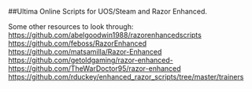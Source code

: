 ##Ultima Online Scripts for UOS/Steam and Razor Enhanced.

Some other resources to look through:
https://github.com/abelgoodwin1988/razorenhancedscripts
https://github.com/feboss/RazorEnhanced
https://github.com/matsamilla/Razor-Enhanced
https://github.com/getoldgaming/razor-enhanced-
https://github.com/TheWarDoctor95/razor-enhanced
https://github.com/rduckey/enhanced_razor_scripts/tree/master/trainers

